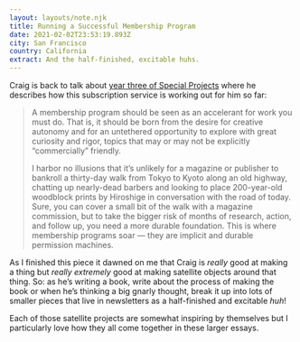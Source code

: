 ```yaml
---
layout: layouts/note.njk
title: Running a Successful Membership Program
date: 2021-02-02T23:53:19.893Z
city: San Francisco
country: California
extract: And the half-finished, excitable huhs.
---
```


Craig is back to talk about [year three of Special Projects](https://craigmod.com/essays/successful_memberships/) where he describes how this subscription service is working out for him so far:

> A membership program should be seen as an accelerant for work you must do. That is, it should be born from the desire for creative autonomy and for an untethered opportunity to explore with great curiosity and rigor, topics that may or may not be explicitly “commercially” friendly.
>
> I harbor no illusions that it’s unlikely for a magazine or publisher to bankroll a thirty-day walk from Tokyo to Kyoto along an old highway, chatting up nearly-dead barbers and looking to place 200-year-old woodblock prints by Hiroshige in conversation with the road of today. Sure, you can cover a small bit of the walk with a magazine commission, but to take the bigger risk of months of research, action, and follow up, you need a more durable foundation. This is where membership programs soar — they are implicit and durable permission machines.

As I finished this piece it dawned on me that Craig is _really_ good at making a thing but _really extremely_ good at making satellite objects around that thing. So: as he’s writing a book, write about the process of making the book or when he’s thinking a big gnarly thought, break it up into lots of smaller pieces that live in newsletters as a half-finished and excitable _huh_!

Each of those satellite projects are somewhat inspiring by themselves but I particularly love how they all come together in these larger essays.
